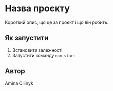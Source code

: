 # Назва проєкту

Короткий опис, що це за проєкт і що він робить.

## Як запустити

1. Встановити залежності
2. Запустити команду `npm start`

## Автор

Amina Oliinyk